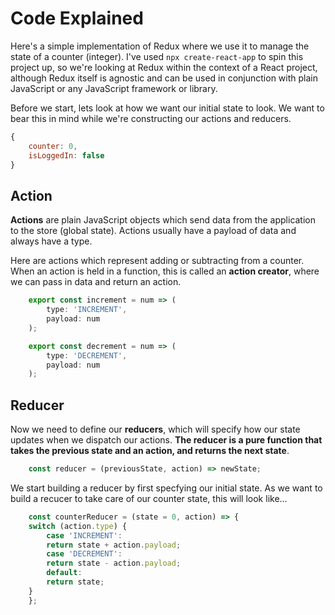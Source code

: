 # **Code Explained**

Here's a simple implementation of Redux where we use it to manage the state  of a counter (integer). I've used `npx create-react-app` to spin this project up, so we're looking at Redux within the context of a React project, although Redux itself is agnostic and can be used in conjunction with plain JavaScript or any JavaScript framework or library.

Before we start, lets look at how we want our initial state to look. We want to bear this in mind while we're constructing our actions and reducers.
```javascript
{
    counter: 0,
    isLoggedIn: false
}
```

## Action
**Actions** are plain JavaScript objects which send data from the application to the store (global state). Actions usually have a payload of data and always have a type. 

Here are actions which represent adding or subtracting from a counter. When an action is held in a function, this is called an **action creator**, where we can pass in data and return an action.

```javascript
    export const increment = num => (
        type: 'INCREMENT',
        payload: num
    );

    export const decrement = num => (
        type: 'DECREMENT',
        payload: num
    );
```

<!-- To initiate our dispatch we need to pass the result to Redux' `dispatch()` function. In `react-redux` we can use the `useDispatch()` hook. -->

## Reducer
Now we need to define our **reducers**, which will specify how our state updates when we dispatch our actions. **The reducer is a pure function that takes the previous state and an action, and returns the next state**.
```javascript
    const reducer = (previousState, action) => newState;
```
We start building a reducer by first specfying our initial state. As we want to build a recucer to take care of our counter state, this will look like...
```javascript
    const counterReducer = (state = 0, action) => {
    switch (action.type) {
        case 'INCREMENT':
        return state + action.payload;
        case 'DECREMENT':
        return state - action.payload;
        default:
        return state;
    }
    };
```